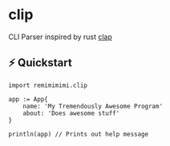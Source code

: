 # clip

CLI Parser inspired by rust [clap](https://clap.rs/)

## ⚡ Quickstart

```vlang
import remimimimi.clip

app := App{
    name: 'My Tremendously Awesome Program'
    about: 'Does awesome stuff'
}

println(app) // Prints out help message
```

